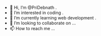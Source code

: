 - 👋 Hi, I’m @PriDebnath .
- 👀 I’m interested in coding . 
- 🌱 I’m currently learning web development .
- 💞️ I’m looking to collaborate on ...
- 📫 How to reach me ...

<!---
PriDebnath/PriDebnath is a ✨ special ✨ repository because its `README.md` (this file) appears on your GitHub profile.
You can click the Preview link to take a look at your changes.
--->
